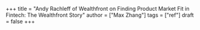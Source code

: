 +++
title = "Andy Rachleff of Wealthfront on Finding Product Market Fit in Fintech: The Wealthfront Story"
author = ["Max Zhang"]
tags = ["ref"]
draft = false
+++
